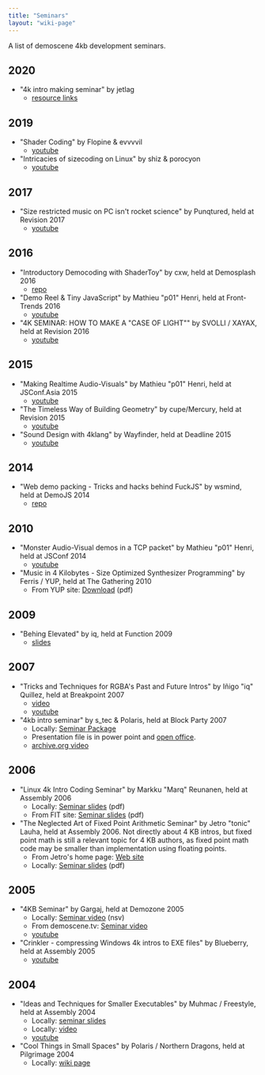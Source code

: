 ```yaml
---
title: "Seminars"
layout: "wiki-page"
---
```


A list of demoscene 4kb development seminars.

## 2020
* "4k intro making seminar" by jetlag
   * [resource links](jetlag_4k_seminar_links)

## 2019
* "Shader Coding" by Flopine & evvvvil
   * [youtube](https://www.youtube.com/watch?v=uFFR31t1WMM)
* "Intricacies of sizecoding on Linux" by shiz & porocyon
   * [youtube](https://www.youtube.com/watch?v=a03HXo8a_Io)

## 2017
* "Size restricted music on PC isn't rocket science" by Punqtured, held at Revision 2017
    * [youtube](https://www.youtube.com/watch?v=9BqKH0XNN-g&list=PLNqQO7lFY6dmVxOgMfA0n4Pi00f2y0HCA&index=12)

## 2016
* "Introductory Democoding with ShaderToy" by cxw, held at Demosplash 2016
    * [repo](https://bitbucket.org/inclinescene/demosplash-2016)
* "Demo Reel & Tiny JavaScript" by Mathieu "p01" Henri, held at Front-Trends 2016
    * [youtube](https://www.youtube.com/watch?v=h4MS5zU_C0c&feature=youtu.be&list=PLBevk0eXLOGdZ4yHChA-JW69DCBe7uGkJ) 
* "4K SEMINAR: HOW TO MAKE A "CASE OF LIGHT"" by SVOLLI / XAYAX, held at Revision 2016
    * [youtube](https://www.youtube.com/watch?v=Jj54mV9T8YU&index=3&list=PLNqQO7lFY6dmH5kMSWtuRP6ZhBiQdQIU1) 

## 2015
* "Making Realtime Audio-Visuals" by Mathieu "p01" Henri, held at JSConf.Asia 2015
    * [youtube](https://www.youtube.com/watch?v=16oLi1kvLHs) 
* "The Timeless Way of Building Geometry" by cupe/Mercury, held at Revision 2015
    * [youtube](https://www.youtube.com/watch?v=T-9R0zAwL7s&index=8&list=PLNqQO7lFY6dlPOg7cA1SczEU0Y7UW6iMW)
* "Sound Design with 4klang" by Wayfinder, held at Deadline 2015
    * [youtube](https://www.youtube.com/watch?v=wP__g_9FT4M) 

## 2014
* "Web demo packing - Tricks and hacks behind FuckJS" by wsmind, held at DemoJS 2014
    * [repo](http://wsmind.github.io/demojs2014-web-demo-packing/#/)

## 2010
* "Monster Audio-Visual demos in a TCP packet" by Mathieu "p01" Henri, held at JSConf 2014
    * [youtube](https://www.youtube.com/watch?v=8aYVH2j0kAU)
* "Music in 4 Kilobytes - Size Optimized Synthesizer Programming" by Ferris / YUP, held at The Gathering 2010
    * From YUP site: [Download](ftp://ftp.untergrund.net/users/thygrion/sosp.zip) (pdf)

## 2009
* "Behing Elevated" by iq, held at Function 2009
    * [slides](http://www.iquilezles.org/www/material/function2009/function2009.pdf)

## 2007
* "Tricks and Techniques for RGBA's Past and Future Intros" by Iñigo "iq" Quillez, held at Breakpoint 2007
    * [video](ftp://ftp.untergrund.net/users/breakpoint/2007/Seminars/BP07_Seminar_Iq_Rgba'sPastAndFutureIntros_XViD.avi)
    * [youtube](https://youtu.be/EQ1OpEsZAN0)
* "4kb intro seminar" by s_tec & Polaris, held at Block Party 2007
    * Locally: [Seminar Package](ftp://ftp.untergrund.net/users/in4kadmin/files/block.party.2007_4k_seminar.zip)
    * Presentation file is in power point and [open office](http://download.openoffice.org/).
    * [archive.org video](https://archive.org/details/hackercons-notacon-2007-4kb-intro)

## 2006
* "Linux 4k Intro Coding Seminar" by Markku "Marq" Reunanen, held at Assembly 2006
    * Locally: [Seminar slides](ftp://ftp.untergrund.net/users/in4kadmin/files/Linux_4k_Intro_Coding_asm06.pdf) (pdf)
    * From FIT site: [Seminar slides](http://ftp.kameli.net/pub/fit/misc/presis_asm06.pdf) (pdf)
* "The Neglected Art of Fixed Point Arithmetic Seminar" by Jetro "tonic" Lauha, held at Assembly 2006. Not directly about 4 KB intros, but fixed point math is still a relevant topic for 4 KB authors, as fixed point math code may be smaller than implementation using floating points.
    * From Jetro's home page: [Web site](http://jet.ro/creations#fixedpoint)
    * Locally: [Seminar slides](ftp://ftp.untergrund.net/users/in4kadmin/files/The_neglected_art_of_Fixed_Point_arithmetic_20060913.pdf) (pdf)

## 2005
* "4KB Seminar" by Gargaj, held at Demozone 2005
    * Locally: [Seminar video](ftp://ftp.untergrund.net/users/in4kadmin/files/demoscene.tv_seminar_4k_by_gargaj_seminar__main.nsv) (nsv)
    * From demoscene.tv: [Seminar video](http://vod.demoscene.tv/demoscene.tv_seminar_4k_by_gargaj_seminar__main.nsv)
    * [youtube](https://www.youtube.com/watch?v=_sXjS4tDpSU)
* "Crinkler - compressing Windows 4k intros to EXE files" by Blueberry, held at Assembly 2005
    * [youtube](https://www.youtube.com/watch?v=VIzg9NCW3rs])

## 2004
* "Ideas and Techniques for Smaller Executables" by Muhmac / Freestyle, held at Assembly 2004
    * Locally: [seminar slides](ftp://ftp.untergrund.net/users/in4kadmin/files/compression.pdf)
    * Locally: [video](ftp://ftp.untergrund.net/users/in4kadmin/files/Ideas_and_techniques_for_smaller_executables.avi)
    * [youtube](https://youtu.be/Up_RSAYi0OI)
* "Cool Things in Small Spaces" by Polaris / Northern Dragons, held at Pilgrimage 2004
    * Locally: [wiki page](cool-things-in-small-spaces-seminar)
